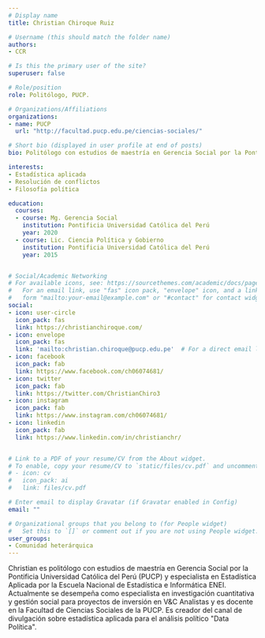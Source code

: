 ```yaml
---
# Display name
title: Christian Chiroque Ruiz

# Username (this should match the folder name)
authors:
- CCR

# Is this the primary user of the site?
superuser: false

# Role/position
role: Politólogo, PUCP.

# Organizations/Affiliations
organizations:
- name: PUCP
  url: "http://facultad.pucp.edu.pe/ciencias-sociales/"

# Short bio (displayed in user profile at end of posts)
bio: Politólogo con estudios de maestría en Gerencia Social por la Pontificia Universidad Católica del Perú.

interests:
- Estadística aplicada
- Resolución de conflictos
- Filosofía política

education:
  courses:
  - course: Mg. Gerencia Social
    institution: Pontificia Universidad Católica del Perú
    year: 2020
  - course: Lic. Ciencia Política y Gobierno
    institution: Pontificia Universidad Católica del Perú
    year: 2015


# Social/Academic Networking
# For available icons, see: https://sourcethemes.com/academic/docs/page-builder/#icons
#   For an email link, use "fas" icon pack, "envelope" icon, and a link in the
#   form "mailto:your-email@example.com" or "#contact" for contact widget.
social:
- icon: user-circle
  icon_pack: fas
  link: https://christianchiroque.com/
- icon: envelope
  icon_pack: fas
  link: 'mailto:christian.chiroque@pucp.edu.pe'  # For a direct email link, use "mailto:test@example.org".
- icon: facebook
  icon_pack: fab
  link: https://www.facebook.com/ch06074681/
- icon: twitter
  icon_pack: fab
  link: https://twitter.com/ChristianChiro3
- icon: instagram
  icon_pack: fab
  link: https://www.instagram.com/ch06074681/
- icon: linkedin
  icon_pack: fab
  link: https://www.linkedin.com/in/christianchr/


# Link to a PDF of your resume/CV from the About widget.
# To enable, copy your resume/CV to `static/files/cv.pdf` and uncomment the lines below.
# - icon: cv
#   icon_pack: ai
#   link: files/cv.pdf

# Enter email to display Gravatar (if Gravatar enabled in Config)
email: ""

# Organizational groups that you belong to (for People widget)
#   Set this to `[]` or comment out if you are not using People widget.
user_groups:
- Comunidad heterárquica
---
```


Christian es politólogo con estudios de maestría en Gerencia Social por la Pontificia Universidad Católica del Perú (PUCP) y especialista en Estadística Aplicada por la Escuela Nacional de Estadística e Informática ENEI. Actualmente se desempeña como especialista en investigación cuantitativa y gestión social para proyectos de inversión en V&C Analistas y es docente en la Facultad de Ciencias Sociales de la PUCP. Es creador del canal de divulgación sobre estadística aplicada para el análisis político "Data Política".